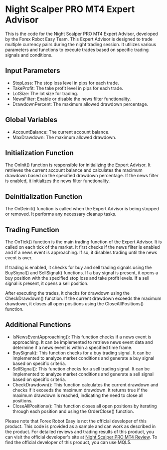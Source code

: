 # Night Scalper PRO MT4 Expert Advisor

This is the code for the Night Scalper PRO MT4 Expert Advisor, developed by the Forex Robot Easy Team. This Expert Advisor is designed to trade multiple currency pairs during the night trading session. It utilizes various parameters and functions to execute trades based on specific trading signals and conditions.

## Input Parameters

- StopLoss: The stop loss level in pips for each trade.
- TakeProfit: The take profit level in pips for each trade.
- LotSize: The lot size for trading.
- NewsFilter: Enable or disable the news filter functionality.
- DrawdownPercent: The maximum allowed drawdown percentage.

## Global Variables

- AccountBalance: The current account balance.
- MaxDrawdown: The maximum allowed drawdown.

## Initialization Function

The OnInit() function is responsible for initializing the Expert Advisor. It retrieves the current account balance and calculates the maximum drawdown based on the specified drawdown percentage. If the news filter is enabled, it initializes the news filter functionality.

## Deinitialization Function

The OnDeinit() function is called when the Expert Advisor is being stopped or removed. It performs any necessary cleanup tasks.

## Trading Function

The OnTick() function is the main trading function of the Expert Advisor. It is called on each tick of the market. It first checks if the news filter is enabled and if a news event is approaching. If so, it disables trading until the news event is over. 

If trading is enabled, it checks for buy and sell trading signals using the BuySignal() and SellSignal() functions. If a buy signal is present, it opens a buy position with the specified stop loss and take profit levels. If a sell signal is present, it opens a sell position.

After executing the trades, it checks for drawdown using the CheckDrawdown() function. If the current drawdown exceeds the maximum drawdown, it closes all open positions using the CloseAllPositions() function.

## Additional Functions

- IsNewsEventApproaching(): This function checks if a news event is approaching. It can be implemented to retrieve news event data and determine if a news event is within a specified time frame.
- BuySignal(): This function checks for a buy trading signal. It can be implemented to analyze market conditions and generate a buy signal based on specific criteria.
- SellSignal(): This function checks for a sell trading signal. It can be implemented to analyze market conditions and generate a sell signal based on specific criteria.
- CheckDrawdown(): This function calculates the current drawdown and checks if it exceeds the maximum drawdown. It returns true if the maximum drawdown is reached, indicating the need to close all positions.
- CloseAllPositions(): This function closes all open positions by iterating through each position and using the OrderClose() function.

Please note that Forex Robot Easy is not the official developer of this product. This code is provided as a sample and can work as described in the product. For detailed reviews and trading results of this product, you can visit the official developer's site at [Night Scalper PRO MT4 Review](https://forexroboteasy.com/forex-robot-review/night-scalper-pro-mt4-review-multi-currency-expert-advisor/). To find the official developer of this product, you can use MQL5.
